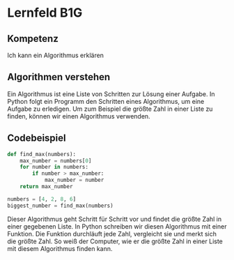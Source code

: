 # Lernfeld B1G

## Kompetenz
Ich kann ein Algorithmus erklären

## Algorithmen verstehen
Ein Algorithmus ist eine Liste von Schritten zur Lösung einer Aufgabe. In Python folgt ein Programm den Schritten eines Algorithmus, um eine Aufgabe zu erledigen. Um zum Beispiel die größte Zahl in einer Liste zu finden, können wir einen Algorithmus verwenden.

## Codebeispiel

```python
def find_max(numbers):
    max_number = numbers[0]
    for number in numbers:
        if number > max_number:
            max_number = number
    return max_number

numbers = [4, 2, 8, 6]
biggest_number = find_max(numbers)
```

Dieser Algorithmus geht Schritt für Schritt vor und findet die größte Zahl in einer gegebenen Liste. In Python schreiben wir diesen Algorithmus mit einer Funktion. Die Funktion durchläuft jede Zahl, vergleicht sie und merkt sich die größte Zahl. So weiß der Computer, wie er die größte Zahl in einer Liste mit diesem Algorithmus finden kann.